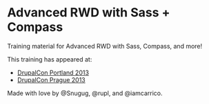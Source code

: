 # Advanced RWD with Sass + Compass

Training material for Advanced RWD with Sass, Compass, and more!

This training has appeared at:

* [DrupalCon Portland 2013](http://portland2013.drupal.org/node/3663)
* [DrupalCon Prague 2013](https://prague2013.drupal.org/node/303/)

Made with love by @Snugug, @rupl, and @iamcarrico.
